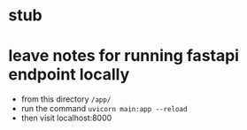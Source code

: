 # stub

# leave notes for running fastapi endpoint locally
- from this directory `/app/`
- run the command `uvicorn main:app --reload`
- then visit localhost:8000
